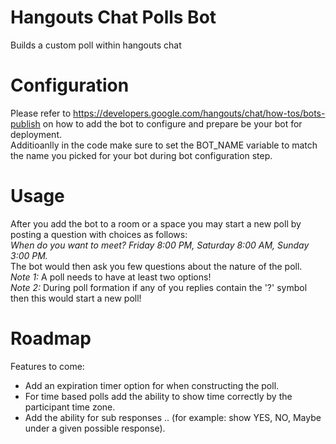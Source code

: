 # Hangouts Chat Polls Bot
Builds a custom poll within hangouts chat

# Configuration
Please refer to https://developers.google.com/hangouts/chat/how-tos/bots-publish on how to add the bot to configure and prepare be your bot for deployment.  
Additioanlly in the code make sure to set the BOT_NAME variable to match the name you picked for your bot during bot configuration step.

# Usage
After you add the bot to a room or a space you may start a new poll by posting a question with choices as follows:  
_When do you want to meet? Friday 8:00 PM, Saturday 8:00 AM, Sunday 3:00 PM._  
The bot would then ask you few questions about the nature of the poll.  
*Note 1:* A poll needs to have at least two options!  
*Note 2:* During poll formation if any of you replies contain the '?' symbol then this would start a new poll!  

# Roadmap
Features to come:
 - Add an expiration timer option for when constructing the poll.
 - For time based polls add the ability to show time correctly by the participant time zone.
 - Add the ability for sub responses .. (for example: show YES, NO, Maybe under a given possible response).
